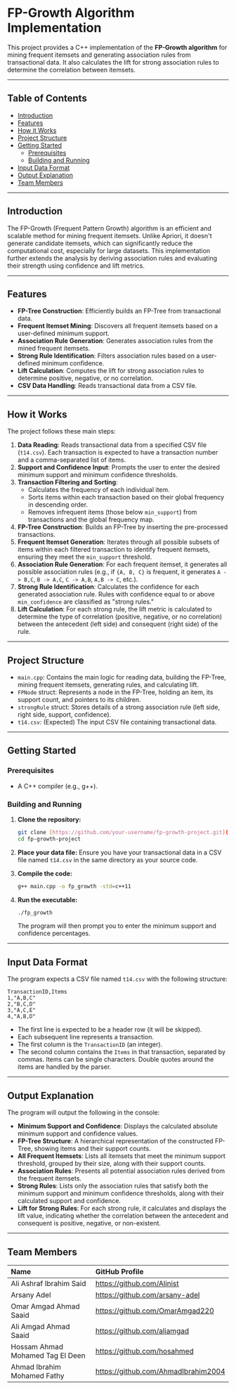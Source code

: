 # FP-Growth Algorithm Implementation

This project provides a C++ implementation of the **FP-Growth algorithm** for mining frequent itemsets and generating association rules from transactional data. It also calculates the lift for strong association rules to determine the correlation between itemsets.

---

## Table of Contents

* [Introduction](#introduction)
* [Features](#features)
* [How it Works](#how-it-works)
* [Project Structure](#project-structure)
* [Getting Started](#getting-started)
    * [Prerequisites](#prerequisites)
    * [Building and Running](#building-and-running)
* [Input Data Format](#input-data-format)
* [Output Explanation](#output-explanation)
* [Team Members](#team-members)

---

## Introduction

The FP-Growth (Frequent Pattern Growth) algorithm is an efficient and scalable method for mining frequent itemsets. Unlike Apriori, it doesn't generate candidate itemsets, which can significantly reduce the computational cost, especially for large datasets. This implementation further extends the analysis by deriving association rules and evaluating their strength using confidence and lift metrics.

---

## Features

* **FP-Tree Construction**: Efficiently builds an FP-Tree from transactional data.
* **Frequent Itemset Mining**: Discovers all frequent itemsets based on a user-defined minimum support.
* **Association Rule Generation**: Generates association rules from the mined frequent itemsets.
* **Strong Rule Identification**: Filters association rules based on a user-defined minimum confidence.
* **Lift Calculation**: Computes the lift for strong association rules to determine positive, negative, or no correlation.
* **CSV Data Handling**: Reads transactional data from a CSV file.

---

## How it Works

The project follows these main steps:

1.  **Data Reading**: Reads transactional data from a specified CSV file (`t14.csv`). Each transaction is expected to have a transaction number and a comma-separated list of items.
2.  **Support and Confidence Input**: Prompts the user to enter the desired minimum support and minimum confidence thresholds.
3.  **Transaction Filtering and Sorting**:
    * Calculates the frequency of each individual item.
    * Sorts items within each transaction based on their global frequency in descending order.
    * Removes infrequent items (those below `min_support`) from transactions and the global frequency map.
4.  **FP-Tree Construction**: Builds an FP-Tree by inserting the pre-processed transactions.
5.  **Frequent Itemset Generation**: Iterates through all possible subsets of items within each filtered transaction to identify frequent itemsets, ensuring they meet the `min_support` threshold.
6.  **Association Rule Generation**: For each frequent itemset, it generates all possible association rules (e.g., if `{A, B, C}` is frequent, it generates `A -> B,C`, `B -> A,C`, `C -> A,B`, `A,B -> C`, etc.).
7.  **Strong Rule Identification**: Calculates the confidence for each generated association rule. Rules with confidence equal to or above `min_confidence` are classified as "strong rules."
8.  **Lift Calculation**: For each strong rule, the lift metric is calculated to determine the type of correlation (positive, negative, or no correlation) between the antecedent (left side) and consequent (right side) of the rule.

---

## Project Structure

* `main.cpp`: Contains the main logic for reading data, building the FP-Tree, mining frequent itemsets, generating rules, and calculating lift.
* `FPNode` struct: Represents a node in the FP-Tree, holding an item, its support count, and pointers to its children.
* `strongRule` struct: Stores details of a strong association rule (left side, right side, support, confidence).
* `t14.csv`: (Expected) The input CSV file containing transactional data.

---

## Getting Started

### Prerequisites

* A C++ compiler (e.g., g++).

### Building and Running

1.  **Clone the repository:**

    ```bash
    git clone [https://github.com/your-username/fp-growth-project.git](https://github.com/your-username/fp-growth-project.git)
    cd fp-growth-project
    ```

2.  **Place your data file:**
    Ensure you have your transactional data in a CSV file named `t14.csv` in the same directory as your source code.

3.  **Compile the code:**

    ```bash
    g++ main.cpp -o fp_growth -std=c++11
    ```

4.  **Run the executable:**

    ```bash
    ./fp_growth
    ```
    The program will then prompt you to enter the minimum support and confidence percentages.

---

## Input Data Format

The program expects a CSV file named `t14.csv` with the following structure:

```csv
TransactionID,Items
1,"A,B,C"
2,"B,C,D"
3,"A,C,E"
4,"A,B,D"
````

- The first line is expected to be a header row (it will be skipped).
- Each subsequent line represents a transaction.
- The first column is the `TransactionID` (an integer).
- The second column contains the `Items` in that transaction, separated by commas. Items can be single characters. Double quotes around the items are handled by the parser.

---

## Output Explanation

The program will output the following in the console:

- **Minimum Support and Confidence**: Displays the calculated absolute minimum support and confidence values.
- **FP-Tree Structure**: A hierarchical representation of the constructed FP-Tree, showing items and their support counts.
- **All Frequent Itemsets**: Lists all itemsets that meet the minimum support threshold, grouped by their size, along with their support counts.
- **Association Rules**: Presents all potential association rules derived from the frequent itemsets.
- **Strong Rules**: Lists only the association rules that satisfy both the minimum support and minimum confidence thresholds, along with their calculated support and confidence.
- **Lift for Strong Rules**: For each strong rule, it calculates and displays the lift value, indicating whether the correlation between the antecedent and consequent is positive, negative, or non-existent.

---

## Team Members

| Name                    | GitHub Profile                      |
| :---------------------- | :---------------------------------- |
| Ali Ashraf Ibrahim Said | https://github.com/Alinist |
| Arsany Adel             | https://github.com/arsany-adel |
| Omar Amgad Ahmad Saaid          | https://github.com/OmarAmgad220 |
| Ali Amgad Ahmad Saaid         | https://github.com/aliamgad |
| Hossam Ahmad Mohamed Tag El Deen         | https://github.com/hosahmed |
| Ahmad Ibrahim Mohamed Fathy        | https://github.com/AhmadIbrahim2004 |
